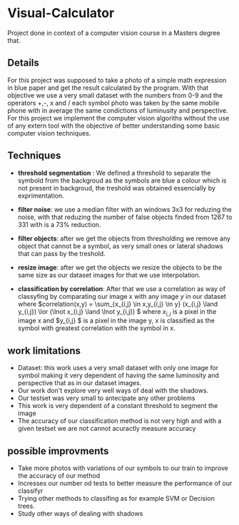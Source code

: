 # Visual-Calculator
Project done in context of a computer vision course in a Masters degree that.

## Details
  For this project was supposed to take a photo of a simple math expression in blue paper and get the result calculated by the program.
  With that objective we use a very small dataset with the numbers from 0-9 and the operators +,-, x and / each symbol photo was taken by the same mobile phone with in average the same condictions of luminusity and perspective. For this project we implement the computer vision algoriths without the use of any extern tool with the objective of better understanding some basic computer vision techniques.

## Techniques
  * **threshold segmentation** : We defined a threshold to separate the symbold from the backgroud as the symbols are blue a colour which is not present in backgroud, the treshold was obtained essencially by exprimentation.
  * **filter noise**: we use a median filter with an windows 3x3 for reduzing the noise, with that reduzing the number of false objects finded from 1267 to 331 with is a 73% reduction.
  * **filter objects**: after we get the objects from thresholding we remove any object that cannot be a symbol, as very small ones or lateral shadows that can pass by the treshold.
  * **resize image**: after we get the objects we resize the objects to be the same size as our dataset images for that we use interpolation.
  
  * **classification by correlation**: After that we use a correlation as way of classyfing by comparating our image x with any image $y$ in our dataset where $correlation(x,y) = \sum_{x_{i,j} \in x,y_{i,j} \in y} (x_{i,j} \land y_{i,j}) \lor (\lnot x_{i,j} \land \lnot y_{i,j}) $ where $x_{i,j}$ is a pixel in the image x and $y_{i,j} $ is a pixel in the image y, x is classified as the symbol with greatest correlation with the symbol in x.
  
 ## work limitations
 
  * Dataset: this work uses a very small dataset with only one image for symbol making it very dependent of having the same luminosity and perspective that as in our dataset images.
  * Our work don't explore very well ways of deal with the shadows.
  * Our testset was very small to antecipate any other problems
  * This work is very dependent of a constant threshold to segment the image
  * The accuracy of our classification method is not very high and with a given testset we are not cannot acuractly measure accuracy
  
## possible improvments
  * Take more photos with variations of our symbols to our train to improve the accuracy of our method
  * Incresses our number od tests to better measure the performance of our classifyr
  * Trying other methods to classifing as for example SVM or Decision trees.
  * Study other ways of dealing with shadows
  
 
 
  
